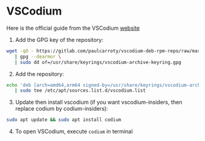 # VSCodium

Here is the official guide from the VSCodium [website](https://vscodium.com/)

1. Add the GPG key of the repository:
```bash
wget -qO - https://gitlab.com/paulcarroty/vscodium-deb-rpm-repo/raw/master/pub.gpg \
   | gpg --dearmor \
   | sudo dd of=/usr/share/keyrings/vscodium-archive-keyring.gpg
```

2. Add the repository:
```bash
echo 'deb [arch=amd64,arm64 signed-by=/usr/share/keyrings/vscodium-archive-keyring.gpg] https://download.vscodium.com/debs vscodium main' \
   | sudo tee /etc/apt/sources.list.d/vscodium.list
```
3. Update then install vscodium (if you want vscodium-insiders, then replace codium by codium-insiders):
```bash
sudo apt update && sudo apt install codium
```

4. To open VSCodium, execute `codium` in terminal

